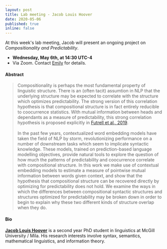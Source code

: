 ```yaml
---
layout: post
title: Lab meeting - Jacob Louis Hoover
date: 2020-05-06
published: true
inline: false 
---
```


At this week's lab meeting, Jacob will present an ongoing project on *Compositionality and Predictability*.

- **Wednesday, May 6th, at 14:30 UTC-4**
- Via Zoom. Contact [Emily](mailto:emily.goodwin@mail.mcgill.ca) for details.

#### Abstract 

<blockquote>
	Compositionality is perhaps the most fundamental property of linguistic structure. There is an (often tacit) assumtion in NLP that the underlying structure may be expected to correlate with the structure which optimizes predictability. The strong version of this correlation hypothesis is that compositional structure is in fact entirely reducible to coocurrence statistics. With mutual information between heads and dependants as a measure of predictability, this strong correlation hypothesis is proposed explicitly in <a href="https://doi.org/10.18653/v1/W19-7703">Futrell et al., 2019</a>.
<br/>
<br/>
	In the past few years, contextualized word embedding models have taken the field of NLP by storm, revolutionizing performance on a number of downstream tasks which seem to implicate syntactic knowledge. These models, trained on prediction-based language modelling objectives, provide natural tools to explore the question of how much the patterns of predictability and coocurrence correlate with compositional structure. In this work we make use of contextual embedding models to estimate a measure of pointwise mutual information between words given context, and show that the hypothesis that compositional structure can be recovered directly by optimizing for predictability does not hold.  We examine the ways in which the differences between compositional syntactic structures and structures optimized for predictability may be broken down in order to begin to explain why these two different kinds of structure overlap when they do.
</blockquote>

#### Bio 

[**Jacob Louis Hoover**](/people/hoover.jacob.louis) is a second year PhD student in linguistics at McGill University / Mila.  His research interests involve syntax, semantics, mathematical linguistics, and information theory.